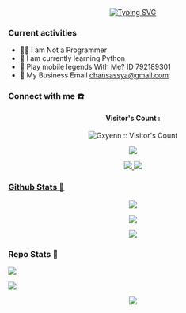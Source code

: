 <div align="center">
<a href="https://www.youtube.com/@GxyenDEV">
    <img
        src="https://readme-typing-svg.herokuapp.com?font=ShadowsIntoLightsize=50&duration=5500&color=f70787&background=FF673200&center=true&vCenter=true&lines=Hello,+I+am+Gxyenn;Welcome+to+my+GitHub+😊"
            alt="Typing SVG"
        />
    </a>
</p>
</div>

### Current activities 
- 👨‍💻 I am Not a Programmer
- 🌱 I am currently learning Python
- 🎯 Play mobile legends With Me? ID 792189301
- 📧 My Business Email chansassya@gmail.com


### Connect with me ☎️
<h4 align="center">Visitor's Count :</h4>
<p align="center"><img src="https://profile-counter.glitch.me/{Gxyenn}/count.svg" alt="Gxyenn :: Visitor's Count" /></p>
<p align="center"><img src="https://count.getloli.com/get/@Gxyenn-github-readme?theme=rule34" /></p>
<p align="center">
  <a href="https://wa.me/6283877636168?text=mau_apa?"><img src="https://img.shields.io/badge/WhatsApp-25D366?style=for-the-badge&logo=whatsapp&logoColor=white" />
  <a href="https://youtube.com/@Gxyenn"><img src="https://img.shields.io/badge/YouTube-Gxyenn -ff0000?style=for-the-badge&logo=youtube&logoColor=ff0000&link=https://youtube.com/@xyenn" /><br>


### Github Stats 🚀

<p align="center"><a href="https://github.com/Gxyenn"><img src="https://github-readme-stats.vercel.app/api?username=Gxyenn&show_icons=true&theme=chartreuse-dark"></a></p>
<p align="center"><a href="https://github.com/Gxyenn"><img src="https://streak-stats.demolab.com/?user=Gxyenn&theme=chartreuse-dark"></a></p>
<p align="center"><a href="https://github.com/Gxyenn"><img src="https://github-readme-stats.vercel.app/api/top-langs/?username=Gxyenn&theme=chartreuse-dark&layout=compact"></a></p> 

<!-- Repo Stats -->
<h3>Repo Stats 🔭</h3>

<p align="">
  <a href="https://github.com/Gxyenn/Marine969">
    <img src="https://github-readme-stats.vercel.app/api/pin/?username=Gxyenn&repo=Marine969&theme=chartreuse-dark">
  </a>
</p>

<p align="">
  <a href="https://github.com/Gxyenn/VelyTools-DownWebSoucre">
    <img src="https://github-readme-stats.vercel.app/api/pin/?username=Gxyenn&repo=VelyTools-DownWebSoucre&theme=chartreuse-dark">
  </a>
</p>

<p align="center"><a href="https://github.com/Gxyenn"><img src="https://github-profile-trophy.vercel.app/?username=Gxyenn"></a></p>

